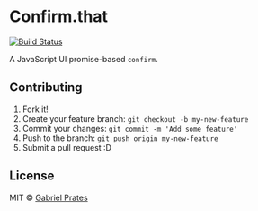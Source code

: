 # Confirm.that

[![Build Status](https://travis-ci.org/gabsprates/confirm-that.svg?branch=master)](https://travis-ci.org/gabsprates/confirm-that)

A JavaScript UI promise-based `confirm`.



## Contributing

1. Fork it!
2. Create your feature branch: `git checkout -b my-new-feature`
3. Commit your changes: `git commit -m 'Add some feature'`
4. Push to the branch: `git push origin my-new-feature`
5. Submit a pull request :D

## License

MIT © [Gabriel Prates](http://gabrielprates.com)
